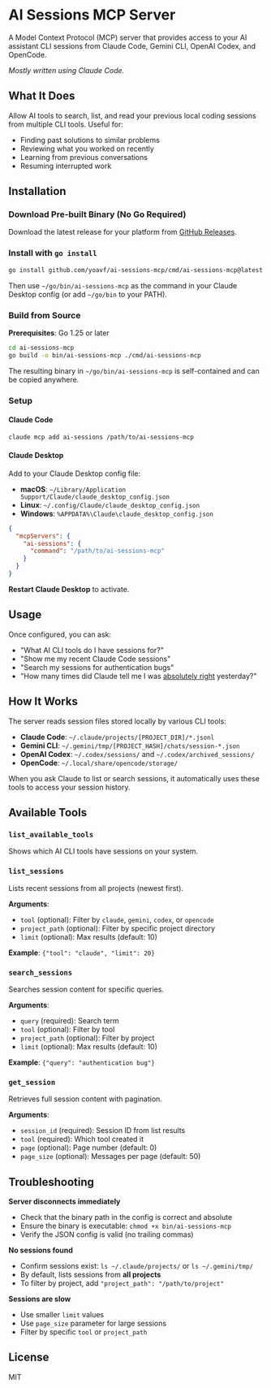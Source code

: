 # AI Sessions MCP Server

A Model Context Protocol (MCP) server that provides access to your AI assistant CLI sessions from Claude Code, Gemini CLI, OpenAI Codex, and OpenCode.

*Mostly written using Claude Code.*

## What It Does

Allow AI tools to search, list, and read your previous local coding sessions from multiple CLI tools. Useful for:

- Finding past solutions to similar problems
- Reviewing what you worked on recently
- Learning from previous conversations
- Resuming interrupted work

## Installation

### Download Pre-built Binary (No Go Required)

Download the latest release for your platform from [GitHub Releases](https://github.com/yoavf/ai-sessions-mcp/releases).


### Install with `go install`

```bash
go install github.com/yoavf/ai-sessions-mcp/cmd/ai-sessions-mcp@latest
```

Then use `~/go/bin/ai-sessions-mcp` as the command in your Claude Desktop config (or add `~/go/bin` to your PATH).

### Build from Source

**Prerequisites**: Go 1.25 or later

```bash
cd ai-sessions-mcp
go build -o bin/ai-sessions-mcp ./cmd/ai-sessions-mcp
```

The resulting binary in `~/go/bin/ai-sessions-mcp` is self-contained and can be copied anywhere.

### Setup

#### Claude Code

```bash
claude mcp add ai-sessions /path/to/ai-sessions-mcp
```

#### Claude Desktop

Add to your Claude Desktop config file:

- **macOS**: `~/Library/Application Support/Claude/claude_desktop_config.json`
- **Linux**: `~/.config/Claude/claude_desktop_config.json`
- **Windows**: `%APPDATA%\Claude\claude_desktop_config.json`

```json
{
  "mcpServers": {
    "ai-sessions": {
      "command": "/path/to/ai-sessions-mcp"
    }
  }
}
```

**Restart Claude Desktop** to activate.

## Usage

Once configured, you can ask:

- "What AI CLI tools do I have sessions for?"
- "Show me my recent Claude Code sessions"
- "Search my sessions for authentication bugs"
- "How many times did Claude tell me I was [absolutely right](https://absolutelyright.lol) yesterday?"

## How It Works

The server reads session files stored locally by various CLI tools:

- **Claude Code**: `~/.claude/projects/[PROJECT_DIR]/*.jsonl`
- **Gemini CLI**: `~/.gemini/tmp/[PROJECT_HASH]/chats/session-*.json`
- **OpenAI Codex**: `~/.codex/sessions/` and `~/.codex/archived_sessions/`
- **OpenCode**: `~/.local/share/opencode/storage/`

When you ask Claude to list or search sessions, it automatically uses these tools to access your session history.

## Available Tools

### `list_available_tools`
Shows which AI CLI tools have sessions on your system.

### `list_sessions`
Lists recent sessions from all projects (newest first).

**Arguments**:
- `tool` (optional): Filter by `claude`, `gemini`, `codex`, or `opencode`
- `project_path` (optional): Filter by specific project directory
- `limit` (optional): Max results (default: 10)

**Example**: `{"tool": "claude", "limit": 20}`

### `search_sessions`
Searches session content for specific queries.

**Arguments**:
- `query` (required): Search term
- `tool` (optional): Filter by tool
- `project_path` (optional): Filter by project
- `limit` (optional): Max results (default: 10)

**Example**: `{"query": "authentication bug"}`

### `get_session`
Retrieves full session content with pagination.

**Arguments**:
- `session_id` (required): Session ID from list results
- `tool` (required): Which tool created it
- `page` (optional): Page number (default: 0)
- `page_size` (optional): Messages per page (default: 50)

## Troubleshooting

**Server disconnects immediately**
- Check that the binary path in the config is correct and absolute
- Ensure the binary is executable: `chmod +x bin/ai-sessions-mcp`
- Verify the JSON config is valid (no trailing commas)

**No sessions found**
- Confirm sessions exist: `ls ~/.claude/projects/` or `ls ~/.gemini/tmp/`
- By default, lists sessions from **all projects**
- To filter by project, add `"project_path": "/path/to/project"`

**Sessions are slow**
- Use smaller `limit` values
- Use `page_size` parameter for large sessions
- Filter by specific `tool` or `project_path`

## License

MIT
